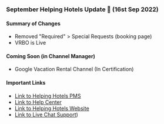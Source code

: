 ### September Helping Hotels Update 🚀 (16st Sep 2022)

#### Summary of Changes
- Removed "Required" > Special Requests (booking page)
- VRBO is Live
#### Coming Soon (in Channel Manager)
- Google Vacation Rental Channel (In Certification)
#### Important Links
- [Link to Helping Hotels PMS](https://pms.helpinghotels.com)
- [Link to Help Center](https://helpinghotels.info)
- [Link to Helping Hotels Website](https://helpinghotels.com)
- [Link to Live Chat Support](https://chat.socialhub.center/signup_user_complete/?id=w3ib57i7j3f1fcp7x3garfr6dy))
